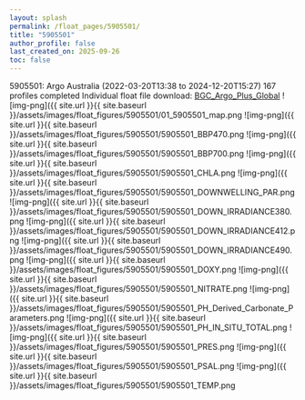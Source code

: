 ```yaml
---
layout: splash
permalink: /float_pages/5905501/
title: "5905501"
author_profile: false
last_created_on: 2025-09-26
toc: false
---
```

 
5905501: Argo Australia (2022-03-20T13:38 to 2024-12-20T15:27)
167 profiles completed
Individual float file download: [BGC_Argo_Plus_Global](https://ftp.soest.hawaii.edu/bgc_argo_plus/Individual_Floats/outliers_removed/5905501_Sprof_processed.nc)
![img-png]({{ site.url }}{{ site.baseurl }}/assets/images/float_figures/5905501/01_5905501_map.png
![img-png]({{ site.url }}{{ site.baseurl }}/assets/images/float_figures/5905501/5905501_BBP470.png
![img-png]({{ site.url }}{{ site.baseurl }}/assets/images/float_figures/5905501/5905501_BBP700.png
![img-png]({{ site.url }}{{ site.baseurl }}/assets/images/float_figures/5905501/5905501_CHLA.png
![img-png]({{ site.url }}{{ site.baseurl }}/assets/images/float_figures/5905501/5905501_DOWNWELLING_PAR.png
![img-png]({{ site.url }}{{ site.baseurl }}/assets/images/float_figures/5905501/5905501_DOWN_IRRADIANCE380.png
![img-png]({{ site.url }}{{ site.baseurl }}/assets/images/float_figures/5905501/5905501_DOWN_IRRADIANCE412.png
![img-png]({{ site.url }}{{ site.baseurl }}/assets/images/float_figures/5905501/5905501_DOWN_IRRADIANCE490.png
![img-png]({{ site.url }}{{ site.baseurl }}/assets/images/float_figures/5905501/5905501_DOXY.png
![img-png]({{ site.url }}{{ site.baseurl }}/assets/images/float_figures/5905501/5905501_NITRATE.png
![img-png]({{ site.url }}{{ site.baseurl }}/assets/images/float_figures/5905501/5905501_PH_Derived_Carbonate_Parameters.png
![img-png]({{ site.url }}{{ site.baseurl }}/assets/images/float_figures/5905501/5905501_PH_IN_SITU_TOTAL.png
![img-png]({{ site.url }}{{ site.baseurl }}/assets/images/float_figures/5905501/5905501_PRES.png
![img-png]({{ site.url }}{{ site.baseurl }}/assets/images/float_figures/5905501/5905501_PSAL.png
![img-png]({{ site.url }}{{ site.baseurl }}/assets/images/float_figures/5905501/5905501_TEMP.png
